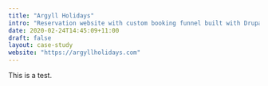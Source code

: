 ```yaml
---
title: "Argyll Holidays"
intro: "Reservation website with custom booking funnel built with Drupal 8."
date: 2020-02-24T14:45:09+11:00
draft: false
layout: case-study
website: "https://argyllholidays.com"
---
```


This is a test.